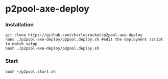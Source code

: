 # p2pool-axe-deploy
### Installation
```
git clone https://github.com/charlesrocket/p2pool-axe-deploy
nano ./p2pool-axe-deploy/p2pool.deploy.sh #edit the deployment script to match setup
bash ./p2pool-axe-deploy/p2pool.deploy.sh
```

### Start
`bash ~/p2pool.start.sh`
